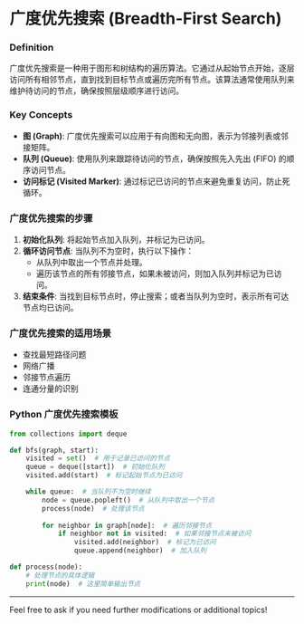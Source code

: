 # 广度优先搜索 (Breadth-First Search)

### Definition
广度优先搜索是一种用于图形和树结构的遍历算法。它通过从起始节点开始，逐层访问所有相邻节点，直到找到目标节点或遍历完所有节点。该算法通常使用队列来维护待访问的节点，确保按照层级顺序进行访问。

### Key Concepts
- **图 (Graph)**: 广度优先搜索可以应用于有向图和无向图，表示为邻接列表或邻接矩阵。
- **队列 (Queue)**: 使用队列来跟踪待访问的节点，确保按照先入先出 (FIFO) 的顺序访问节点。
- **访问标记 (Visited Marker)**: 通过标记已访问的节点来避免重复访问，防止死循环。

### 广度优先搜索的步骤
1. **初始化队列**: 将起始节点加入队列，并标记为已访问。
2. **循环访问节点**: 当队列不为空时，执行以下操作：
   - 从队列中取出一个节点并处理。
   - 遍历该节点的所有邻接节点，如果未被访问，则加入队列并标记为已访问。
3. **结束条件**: 当找到目标节点时，停止搜索；或者当队列为空时，表示所有可达节点均已访问。

### 广度优先搜索的适用场景
- 查找最短路径问题
- 网络广播
- 邻接节点遍历
- 连通分量的识别

### Python 广度优先搜索模板
```python
from collections import deque

def bfs(graph, start):
    visited = set()  # 用于记录已访问的节点
    queue = deque([start])  # 初始化队列
    visited.add(start)  # 标记起始节点为已访问

    while queue:  # 当队列不为空时继续
        node = queue.popleft()  # 从队列中取出一个节点
        process(node)  # 处理该节点
        
        for neighbor in graph[node]:  # 遍历邻接节点
            if neighbor not in visited:  # 如果邻接节点未被访问
                visited.add(neighbor)  # 标记为已访问
                queue.append(neighbor)  # 加入队列

def process(node):
    # 处理节点的具体逻辑
    print(node)  # 这里简单输出节点
```

---

Feel free to ask if you need further modifications or additional topics!
